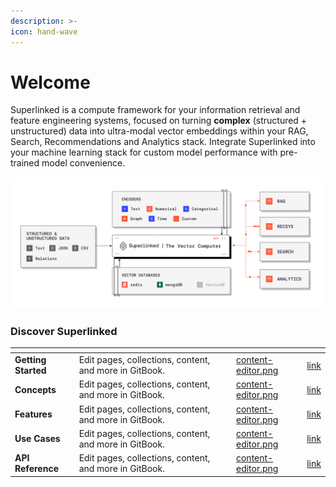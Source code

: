 ```yaml
---
description: >-
icon: hand-wave
---
```


# Welcome

Superlinked is a compute framework for your information retrieval and feature engineering systems, focused on turning **complex** (structured + unstructured) data into ultra-modal vector embeddings within your RAG, Search, Recommendations and Analytics stack. Integrate Superlinked into your machine learning stack for custom model performance with pre-trained model convenience.

![Superlinked framework diagram](.gitbook/assets/sl_diagram.png)


### Discover Superlinked

<table data-view="cards">
<thead>
<tr><th></th><th></th><th data-type="content-ref"></th><th data-hidden data-card-cover data-type="files"></th><th data-hidden data-card-target data-type="content-ref">
</th></tr>
</thead>
<tbody>
    <tr>
        <td><strong>Getting Started</strong></td>
        <td>Edit pages, collections, content, and more in GitBook.</td>
        <td></td>
        <td><a href=".gitbook/assets/content-editor.png">content-editor.png</a></td>
        <td><a href="getting-started/installation.md">link</a></td>
    </tr>
    <tr>
        <td><strong>Concepts</strong></td>
        <td>Edit pages, collections, content, and more in GitBook.</td>
        <td></td>
        <td><a href=".gitbook/assets/content-editor.png">content-editor.png</a></td>
        <td><a href="concepts/overview.md">link</a></td>
    </tr>
    <tr>
        <td><strong>Features</strong></td>
        <td>Edit pages, collections, content, and more in GitBook.</td>
        <td></td>
        <td><a href=".gitbook/assets/content-editor.png">content-editor.png</a></td>
        <td><a href="https://github.com/superlinked/superlinked/tree/main/notebook/feature" target="_blank">link</a></td>
    </tr>
    <tr>
        <td><strong>Use Cases</strong></td>
        <td>Edit pages, collections, content, and more in GitBook.</td>
        <td></td>
        <td><a href=".gitbook/assets/content-editor.png">content-editor.png</a></td>
        <td><a href="use-cases/overview.md">link</a></td>
    </tr>
    <tr>
        <td><strong>API Reference</strong></td>
        <td>Edit pages, collections, content, and more in GitBook.</td>
        <td></td>
        <td><a href=".gitbook/assets/content-editor.png">content-editor.png</a></td>
        <td><a href="reference/overview.md">link</a></td>
    </tr>
    
</tbody>
</table>

<!-- ### GitBook Product Demo
{% embed url="https://www.youtube.com/playlist?list=PLZAlnWDc6FDsodH14aMS3eNRoTYMbua6U" %}
Product Demo
{% endembed %} -->